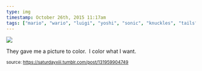 ```yaml
---
type: img
timestamp: October 26th, 2015 11:17am
tags: ["mario", "wario", "luigi", "yoshi", "sonic", "knuckles", "tails", "amy", "hedgehog", "nintendo", "sega", "crayons", "art"]
---
```

<img src="https://saturdayxiii.github.io/media/media/131959904749.jpg"/>
                                                                                          
They gave me a picture to color.  I color what I want.
 
                                    
                
                
                
                
                                
<small>source: https://saturdayxiii.tumblr.com/post/131959904749</small>